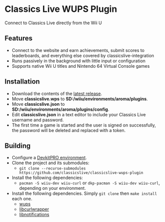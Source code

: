 # Classics Live WUPS Plugin
Connect to Classics Live directly from the Wii U

## Features
- Connect to the website and earn achievements, submit scores to leaderboards, and everything else covered by classicslive-integration
- Runs passively in the background with little input or configuration
- Supports native Wii U titles and Nintendo 64 Virtual Console games

## Installation
* Download the contents of the [latest release](https://github.com/classicslive/classicslive-wups-plugin/releases).
* Move **classicslive.wps** to **SD:/wiiu/environments/aroma/plugins**.
* Move **classicslive.json** to **SD:/wiiu/environments/aroma/plugins/config**.
* Edit **classicslive.json** in a text editor to include your Classics Live username and password.
* The first time a game is started and the user is signed on successfully, the password will be deleted and replaced with a token.

## Building
* Configure a [DevkitPRO environment](https://devkitpro.org/wiki/Getting_Started).
* Clone the project and its submodules:
  * ```git clone --recurse-submodules https://github.com/classicslive/classicslive-wups-plugin```
* Install the following dependencies:
  * ```pacman -S wiiu-dev wiiu-curl``` or ```dkp-pacman -S wiiu-dev wiiu-curl```, depending on your environment.
* Install the following dependencies. Simply ```git clone``` then ```make install``` each one.
  * [wups](https://github.com/wiiu-env/WiiUPluginSystem)
  * [libcurlwrapper](https://github.com/wiiu-env/libcurlwrapper)
  * [libnotifications](https://github.com/wiiu-env/libnotifications)
